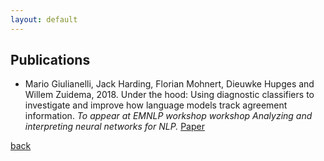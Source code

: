 ```yaml
---
layout: default
---
```


## Publications


* Mario Giulianelli, Jack Harding, Florian Mohnert, Dieuwke Hupges and Willem Zuidema, 2018. Under the hood: Using diagnostic classifiers to investigate and improve how language models track agreement information. _To appear at EMNLP workshop workshop Analyzing and interpreting neural networks for NLP._ [Paper](https://arxiv.org/abs/1808.08079)

[back](./)
